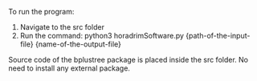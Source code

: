 To run the program:
1. Navigate to the src folder
2. Run the command: 
        python3 horadrimSoftware.py {path-of-the-input-file} {name-of-the-output-file}

Source code of the bplustree package is placed inside the src folder. No need to install any external package.